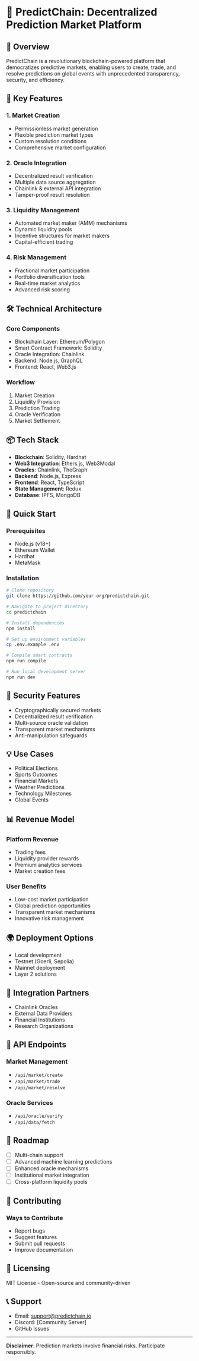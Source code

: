 # 🔮 PredictChain: Decentralized Prediction Market Platform

## 📖 Overview

PredictChain is a revolutionary blockchain-powered platform that democratizes predictive markets, enabling users to create, trade, and resolve predictions on global events with unprecedented transparency, security, and efficiency.

## 🌟 Key Features

### 1. Market Creation
- Permissionless market generation
- Flexible prediction market types
- Custom resolution conditions
- Comprehensive market configuration

### 2. Oracle Integration
- Decentralized result verification
- Multiple data source aggregation
- Chainlink & external API integration
- Tamper-proof result resolution

### 3. Liquidity Management
- Automated market maker (AMM) mechanisms
- Dynamic liquidity pools
- Incentive structures for market makers
- Capital-efficient trading

### 4. Risk Management
- Fractional market participation
- Portfolio diversification tools
- Real-time market analytics
- Advanced risk scoring

## 🛠 Technical Architecture

### Core Components
- Blockchain Layer: Ethereum/Polygon
- Smart Contract Framework: Solidity
- Oracle Integration: Chainlink
- Backend: Node.js, GraphQL
- Frontend: React, Web3.js

### Workflow
1. Market Creation
2. Liquidity Provision
3. Prediction Trading
4. Oracle Verification
5. Market Settlement

## 📦 Tech Stack

- **Blockchain**: Solidity, Hardhat
- **Web3 Integration**: Ethers.js, Web3Modal
- **Oracles**: Chainlink, TheGraph
- **Backend**: Node.js, Express
- **Frontend**: React, TypeScript
- **State Management**: Redux
- **Database**: IPFS, MongoDB

## 🚀 Quick Start

### Prerequisites
- Node.js (v18+)
- Ethereum Wallet
- Hardhat
- MetaMask

### Installation

```bash
# Clone repository
git clone https://github.com/your-org/predictchain.git

# Navigate to project directory
cd predictchain

# Install dependencies
npm install

# Set up environment variables
cp .env.example .env

# Compile smart contracts
npm run compile

# Run local development server
npm run dev
```

## 🔐 Security Features

- Cryptographically secured markets
- Decentralized result verification
- Multi-source oracle validation
- Transparent market mechanisms
- Anti-manipulation safeguards

## 💡 Use Cases

- Political Elections
- Sports Outcomes
- Financial Markets
- Weather Predictions
- Technology Milestones
- Global Events

## 📊 Revenue Model

### Platform Revenue
- Trading fees
- Liquidity provider rewards
- Premium analytics services
- Market creation fees

### User Benefits
- Low-cost market participation
- Global prediction opportunities
- Transparent market mechanisms
- Innovative risk management

## 🌍 Deployment Options

- Local development
- Testnet (Goerli, Sepolia)
- Mainnet deployment
- Layer 2 solutions

## 🤝 Integration Partners

- Chainlink Oracles
- External Data Providers
- Financial Institutions
- Research Organizations

## 🔗 API Endpoints

### Market Management
- `/api/market/create`
- `/api/market/trade`
- `/api/market/resolve`

### Oracle Services
- `/api/oracle/verify`
- `/api/data/fetch`

## 🚧 Roadmap

- [ ] Multi-chain support
- [ ] Advanced machine learning predictions
- [ ] Enhanced oracle mechanisms
- [ ] Institutional market integration
- [ ] Cross-platform liquidity pools

## 🤝 Contributing

### Ways to Contribute
- Report bugs
- Suggest features
- Submit pull requests
- Improve documentation

## 📄 Licensing

MIT License - Open-source and community-driven

## 📞 Support

- Email: support@predictchain.io
- Discord: [Community Server]
- GitHub Issues

---

**Disclaimer**: Prediction markets involve financial risks. Participate responsibly.

